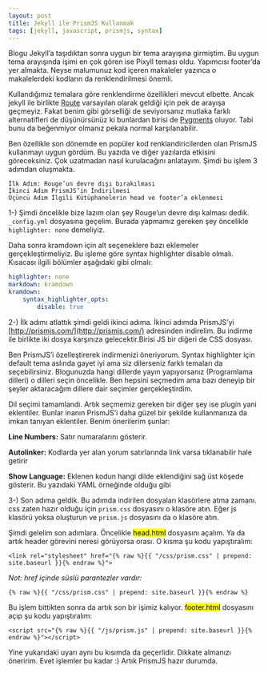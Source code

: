 ```yaml
---
layout: post
title: Jekyll ile PrismJS Kullanmak
tags: [jekyll, javascript, prismjs, syntax]
---
```


Blogu Jekyll’a taşıdıktan sonra uygun bir tema arayışına girmiştim. Bu uygun tema arayışında işimi en çok gören ise Pixyll teması oldu. Yapımcısı footer’da yer almakta. Neyse malumunuz kod içeren makaleler yazınca o makalelerdeki kodların da renklendirilmesi önemli.
<!--more-->
Kullandığımız temalara göre renklendirme özellikleri mevcut elbette. Ancak jekyll ile birlikte [Route](http://rouge.jneen.net/) varsayılan olarak geldiği için pek de arayışa geçmeyiz. Fakat benim gibi görselliği de seviyorsanız mutlaka farklı alternatifleri de düşünürsünüz ki bunlardan birisi de [Pygments](http://pygments.org/) oluyor. Tabi bunu da beğenmiyor olmanız pekala normal karşılanabilir.

Ben özellikle son dönemde en popüler kod renklandiricilerden olan PrismJS kullanmayı uygun gördüm. Bu yazıda ve diğer yazılarda etkisini göreceksiniz. Çok uzatmadan nasıl kurulacağını anlatayım. Şimdi bu işlem 3 adımdan oluşmakta.

    İlk Adım: Rouge’un devre dışı bırakılması
    İkinci Adım PrismJS’in İndirilmesi
    Üçüncü Adım İlgili Kütüphanelerin head ve footer’a eklenmesi

1-) Şimdi öncelikle bize lazım olan şey Rouge’un devre dışı kalması dedik. `_config.yml` dosyasına geçelim. Burada yapmamız gereken şey öncelikle `highlighter: none` demeliyiz.

Daha sonra kramdown için alt seçeneklere bazı eklemeler gerçekleştirmeliyiz. Bu işleme göre syntax highlighter disable olmalı. Kısacası ilgili bölümler aşağıdaki gibi olmalı:

```yaml
highlighter: none
markdown: kramdown
kramdown:
    syntax_highlighter_opts:
        disable: true
```

2-) İlk adımı atlattık şimdi geldi ikinci adıma. İkinci adımda PrismJS’yi [http://prismjs.com/](http://prismjs.com/) adresinden indirelim. Bu indirme ile birlikte iki dosya karşınıza gelecektir.Birisi JS bir diğeri de CSS dosyası.

Ben PrismJS’i özelleştirerek indirmenizi öneriyorum. Syntax highlighter için default tema aslında gayet iyi ama siz dilerseniz farklı temaları da seçebilirsiniz. Blogunuzda hangi dillerde yayın yapıyorsanız (Programlama dilleri) o dilleri seçin öncelikle. Ben hepsini seçmedim ama bazı deneyip bir şeyler aktaracağım dillere dair seçimler gerçekleştirdim.

Dil seçimi tamamlandı. Artık seçmemiz gereken bir diğer şey ise plugin yani eklentiler. Bunlar inanın PrismJS’i daha güzel bir şekilde kullanmanıza da imkan tanıyan eklentiler. Benim önerilerim şunlar:

**Line Numbers:** Satır numaralarını gösterir.

**Autolinker:** Kodlarda yer alan yorum satırlarında link varsa tıklanabilir hale getirir

**Show Language:** Eklenen kodun hangi dilde eklendiğini sağ üst köşede gösterir. Bu yazıdaki YAML örneğinde olduğu gibi

3-) Son adıma geldik. Bu adımda indirilen dosyaları klasörlere atma zamanı. css zaten hazır olduğu için `prism.css` dosyasını o klasöre atın. Eğer js klasörü yoksa oluşturun ve `prism.js` dosyasını da o klasöre atın.

Şimdi gelelim son adımlara. Öncelikle <mark>head.html</mark> dosyasını açalım. Ya da artık header görevini neresi görüyorsa orası. O kısma şu kodu yapıştıralım:

```liquid
<link rel="stylesheet" href="{% raw %}{{ "/css/prism.css" | prepend: site.baseurl }}{% endraw %}">
```

*Not: href içinde süslü parantezler vardır:*

```liquid
{% raw %}{{ "/css/prism.css" | prepend: site.baseurl }}{% endraw %}
```

Bu işlem bittikten sonra da artık son bir işimiz kalıyor. <mark>footer.html</mark> dosyasını açıp şu kodu yapıştıralım:

```liquid
<script src="{% raw %}{{ "/js/prism.js" | prepend: site.baseurl }}{% endraw %}"></script>
```

Yine yukarıdaki uyarı aynı bu kısımda da geçerlidir. Dikkate almanızı öneririm. Evet işlemler bu kadar :) Artık PrismJS hazır durumda.